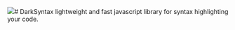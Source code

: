<img src="https://mobcat.zip/DarkSyntax/icon.gif"># DarkSyntax
lightweight and fast javascript library for syntax highlighting your code.
